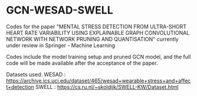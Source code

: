 # GCN-WESAD-SWELL
Codes for the paper "MENTAL STRESS DETECTION FROM ULTRA-SHORT HEART RATE VARIABILITY USING EXPLAINABLE GRAPH CONVOLUTIONAL NETWORK WITH NETWORK PRUNING AND QUANTISATION"
currently under review in Springer - Machine Learning

Codes include the model training setup and pruned GCN model, and the full code will be made available after the acceptance of the paper.

Datasets used:
WESAD : https://archive.ics.uci.edu/dataset/465/wesad+wearable+stress+and+affect+detection
SWELL : https://cs.ru.nl/~skoldijk/SWELL-KW/Dataset.html
